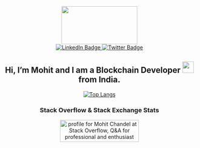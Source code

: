 <div id="header" align="center">
  <img src="https://media.giphy.com/media/3ohs7HdhQA4ffttvrO/giphy.gif" width="200" height="100"/>
  <div id="badges">
  <a href="https://www.linkedin.com/in/mohit-chandel-b0077816a/">
    <img src="https://img.shields.io/badge/LinkedIn-blue?style=for-the-badge&logo=linkedin&logoColor=white" alt="LinkedIn Badge"/>
  </a>
  <a href="https://twitter.com/mohitchandel55">
    <img src="https://img.shields.io/badge/Twitter-blue?style=for-the-badge&logo=twitter&logoColor=white" alt="Twitter Badge"/>
  </a>
  </div>
  <h2> Hi, I’m Mohit and I am a Blockchain Developer <img src="https://media.giphy.com/media/WUlplcMpOCEmTGBtBW/giphy.gif" width="30"> from India. </h2>

[![Top Langs](https://github-readme-stats.vercel.app/api/top-langs/?username=mohitchandel&layout=compact&theme=vision-friendly-dark)](https://github.com/mohitchandel/github-readme-stats)

### Stack Overflow & Stack Exchange Stats

<a href="https://stackoverflow.com/users/12174711/mohit-chandel"><img src="https://stackoverflow.com/users/flair/12174711.png" width="208" height="58" alt="profile for Mohit Chandel at Stack Overflow, Q&amp;A for professional and enthusiast programmers" title="profile for Mohit Chandel at Stack Overflow, Q&amp;A for professional and enthusiast programmers"></a>

</div>




